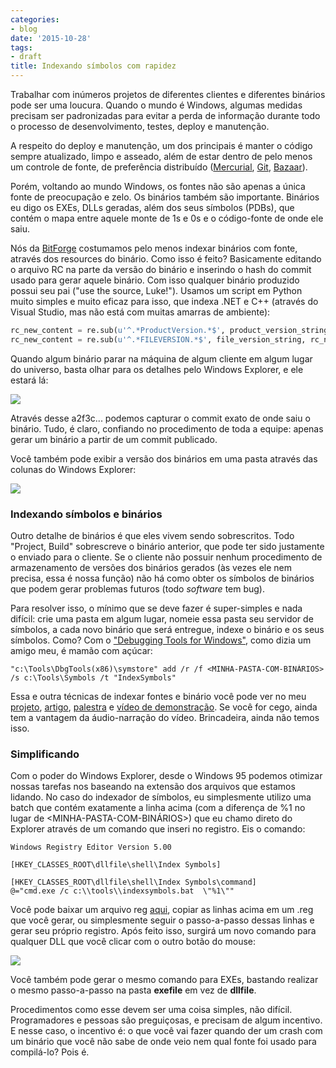```yaml
---
categories:
- blog
date: '2015-10-28'
tags:
- draft
title: Indexando símbolos com rapidez
---
```


Trabalhar com inúmeros projetos de diferentes clientes e diferentes binários pode ser uma loucura. Quando o mundo é Windows, algumas medidas precisam ser padronizadas para evitar a perda de informação durante todo o processo de desenvolvimento, testes, deploy e manutenção.

A respeito do deploy e manutenção, um dos principais é manter o código sempre atualizado, limpo e asseado, além de estar dentro de pelo menos um controle de fonte, de preferência distribuído ([Mercurial](http://caloni.com.br/guia-basico-de-controle-de-codigo-mercurial), [Git](http://caloni.com.br/depurando-ate-o-fim-do-mundo-e-de-volta-de-novo-source-server-com-github), [Bazaar](http://caloni.com.br/guia-basico-de-repositorios-no-bazaar)).

Porém, voltando ao mundo Windows, os fontes não são apenas a única fonte de preocupação e zelo. Os binários também são importante. Binários eu digo os EXEs, DLLs geradas, além dos seus símbolos (PDBs), que contém o mapa entre aquele monte de 1s e 0s e o código-fonte de onde ele saiu.

Nós da [BitForge](http://www.bitforge.com.br) costumamos pelo menos indexar binários com fonte, através dos resources do binário. Como isso é feito? Basicamente editando o arquivo RC na parte da versão do binário e inserindo o hash do commit usado para gerar aquele binário. Com isso qualquer binário produzido possui seu pai ("use the source, Luke!"). Usamos um script em Python muito simples e muito eficaz para isso, que indexa .NET e C++ (através do Visual Studio, mas não está com muitas amarras de ambiente):

```python
rc_new_content = re.sub(u'^.*ProductVersion.*$', product_version_string, rc_original_content, flags=re.MULTILINE)
rc_new_content = re.sub(u'^.*FILEVERSION.*$', file_version_string, rc_new_content, flags=re.MULTILINE)
```

Quando algum binário parar na máquina de algum cliente em algum lugar do universo, basta olhar para os detalhes pelo Windows Explorer, e ele estará lá:

![](http://i.imgur.com/mogZt3n.png)

Através desse a2f3c... podemos capturar o commit exato de onde saiu o binário. Tudo, é claro, confiando no procedimento de toda a equipe: apenas gerar um binário a partir de um commit publicado.

Você também pode exibir a versão dos binários em uma pasta através das colunas do Windows Explorer:

![](http://i.imgur.com/vfY2oan.png)

### Indexando símbolos e binários

Outro detalhe de binários é que eles vivem sendo sobrescritos. Todo "Project, Build" sobrescreve o binário anterior, que pode ter sido justamente o enviado para o cliente. Se o cliente não possuir nenhum procedimento de armazenamento de versões dos binários gerados (às vezes ele nem precisa, essa é nossa função) não há como obter os símbolos de binários que podem gerar problemas futuros (todo _software_ tem bug).

Para resolver isso, o mínimo que se deve fazer é super-simples e nada difícil: crie uma pasta em algum lugar, nomeie essa pasta seu servidor de símbolos, a cada novo binário que será entregue, indexe o binário e os seus símbolos. Como? Com o ["Debugging Tools for Windows"](https://msdn.microsoft.com/en-us/library/windows/hardware/ff551063(v=vs.85).aspx), como dizia um amigo meu, é mamão com açúcar:

```
"c:\Tools\DbgTools(x86)\symstore" add /r /f <MINHA-PASTA-COM-BINÁRIOS> /s c:\Tools\Symbols /t "IndexSymbols"
```

Essa e outra técnicas de indexar fontes e binário você pode ver no meu [projeto](https://github.com/Caloni/GitIndex), [artigo](http://caloni.com.br/depurando-ate-o-fim-do-mundo-e-de-volta-de-novo-source-server-com-github), [palestra](http://caloni.com.br/ccppbr-rio-12/) e [vídeo de demonstração](https://www.youtube.com/watch?v=mZewxqlFShA). Se você for cego, ainda tem a vantagem da áudio-narração do vídeo. Brincadeira, ainda não temos isso.

### Simplificando

Com o poder do Windows Explorer, desde o Windows 95 podemos otimizar nossas tarefas nos baseando na extensão dos arquivos que estamos lidando. No caso do indexador de símbolos, eu simplesmente utilizo uma batch que contém exatamente a linha acima (com a diferença de %1 no lugar de <MINHA-PASTA-COM-BINÁRIOS>) que eu chamo direto do Explorer através de um comando que inseri no registro. Eis o comando:

```
Windows Registry Editor Version 5.00

[HKEY_CLASSES_ROOT\dllfile\shell\Index Symbols]

[HKEY_CLASSES_ROOT\dllfile\shell\Index Symbols\command]
@="cmd.exe /c c:\\tools\\indexsymbols.bat  \"%1\""
```

Você pode baixar um arquivo reg [aqui](/download/index-symbols.reg), copiar as linhas acima em um .reg que você gerar, ou simplesmente seguir o passo-a-passo dessas linhas e gerar seu próprio registro. Após feito isso, surgirá um novo comando para qualquer DLL que você clicar com o outro botão do mouse:

![](http://i.imgur.com/tvCCYcm.png)

Você também pode gerar o mesmo comando para EXEs, bastando realizar o mesmo passo-a-passo na pasta **exefile** em vez de **dllfile**.

Procedimentos como esse devem ser uma coisa simples, não difícil. Programadores e pessoas são preguiçosas, e precisam de algum incentivo. E nesse caso, o incentivo é: o que você vai fazer quando der um crash com um binário que você não sabe de onde veio nem qual fonte foi usado para compilá-lo? Pois é.
